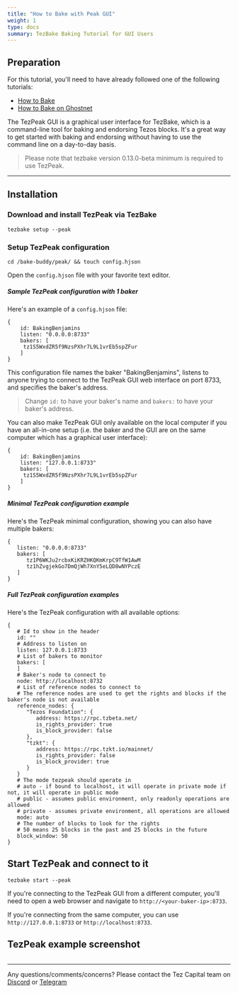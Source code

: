 ```yaml
---
title: "How to Bake with Peak GUI"
weight: 1
type: docs
summary: TezBake Baking Tutorial for GUI Users
---
```


## Preparation

For this tutorial, you'll need to have already followed one of the following tutorials:
* [How to Bake](/tezbake/tutorials/how-to-bake)
* [How to Bake on Ghostnet](/tezbake/tutorials/how-to-bake-ghostnet)

The TezPeak GUI is a graphical user interface for TezBake, which is a command-line tool for baking and endorsing Tezos blocks. It's a great way to get started with baking and endorsing without having to use the command line on a day-to-day basis.

> Please note that tezbake version 0.13.0-beta minimum is required to use TezPeak.

---

## Installation

### Download and install TezPeak via TezBake

   ```
   tezbake setup --peak
   ```

### Setup TezPeak configuration

   ```
   cd /bake-buddy/peak/ && touch config.hjson
   ```

Open the `config.hjson` file with your favorite text editor. 

##### Sample TezPeak configuration with 1 baker

Here's an example of a `config.hjson` file:

   ```
   {
	   id: BakingBenjamins
	   listen: "0.0.0.0:8733"
	   bakers: [
	   	tz1S5WxdZR5f9NzsPXhr7L9L1vrEb5spZFur
	   ]
   }
   ```
This configuration file names the baker "BakingBenjamins", listens to anyone trying to connect to the TezPeak GUI web interface on port 8733, and specifies the baker's address.

> Change `id:` to have your baker's name and `bakers:` to have your baker's address. 

You can also make TezPeak GUI only available on the local computer if you have an all-in-one setup (i.e. the baker and the GUI are on the same computer which has a graphical user interface):

   ```
   {
	   id: BakingBenjamins
	   listen: "127.0.0.1:8733"
	   bakers: [
	   	tz1S5WxdZR5f9NzsPXhr7L9L1vrEb5spZFur
	   ]
   }
   ```

##### Minimal TezPeak configuration example

Here's the TezPeak minimal configuration, showing you can also have multiple bakers:

   ```
   {
      listen: "0.0.0.0:8733"
      bakers: [
         tz1P6WKJu2rcbxKiKRZHKQKmKrpC9TfW1AwM
         tz1hZvgjekGo7DmQjWh7XnY5eLQD8wNYPczE
      ]
   }
   ```

##### Full TezPeak configuration examples

Here's the TezPeak configuration with all available options:

   ```
   {
      # Id to show in the header
      id: ""
      # Address to listen on
      listen: 127.0.0.1:8733
      # List of bakers to monitor
      bakers: [
      ]
      # Baker's node to connect to
      node: http://localhost:8732
      # List of reference nodes to connect to
      # The reference nodes are used to get the rights and blocks if the baker's node is not available
      reference_nodes: {
         "Tezos Foundation": {
            address: https://rpc.tzbeta.net/
            is_rights_provider: true
            is_block_provider: false
         },
         "tzkt": {
            address: https://rpc.tzkt.io/mainnet/
            is_rights_provider: false
            is_block_provider: true
         }
      }
      # The mode tezpeak should operate in
      # auto - if bound to localhost, it will operate in private mode if not, it will operate in public mode
      # public - assumes public environment, only readonly operations are allowed
      # private - assumes private environment, all operations are allowed
      mode: auto
      # The number of blocks to look for the rights
      # 50 means 25 blocks in the past and 25 blocks in the future
      block_window: 50
   }
   ```

## Start TezPeak and connect to it

   ```
   tezbake start --peak
   ```

If you're connecting to the TezPeak GUI from a different computer, you'll need to open a web browser and navigate to `http://<your-baker-ip>:8733`. 

If you're connecting from the same computer, you can use `http://127.0.0.1:8733` or `http://localhost:8733`.

## TezPeak example screenshot

![<TezPeak example screenshot>](/tezbake/tutorial/tezpeakexample.png) 

---

Any questions/comments/concerns? Please contact the Tez Capital team on
[Discord](https://discord.gg/cVGMA4MaNM) or [Telegram](https://t.me/tezcapital) 